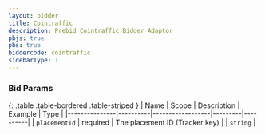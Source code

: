 ```yaml
---
layout: bidder
title: Cointraffic
description: Prebid Cointraffic Bidder Adaptor
pbjs: true
pbs: true
biddercode: cointraffic
sidebarType: 1
---
```



### Bid Params

{: .table .table-bordered .table-striped }
| Name          | Scope    | Description      | Example | Type     |
|---------------|----------|------------------|---------|----------|
| `placementId` | required | The placement ID (Tracker key) |         | `string` |
